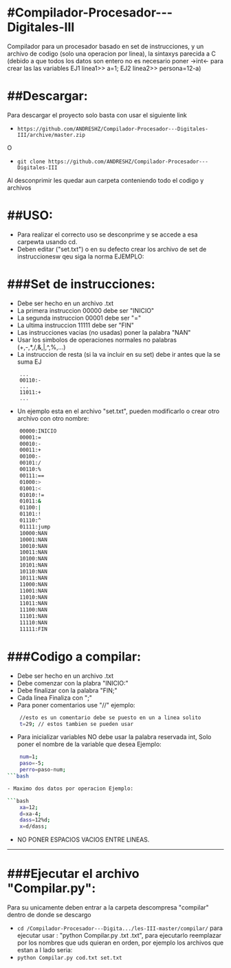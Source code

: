 #Compilador-Procesador---Digitales-III
=============
Compilador para un procesador basado en set de instrucciones, y un archivo de codigo (solo una operacion por linea), la sintaxys parecida a C (debido a que todos los datos son entero no es necesario poner ->int<- para crear las las variables EJ1 linea1>> a=1; EJ2 linea2>> persona=12-a)

##Descargar:
=============

Para descargar el proyecto solo basta con usar el siguiente link
- ```https://github.com/ANDRESHZ/Compilador-Procesador---Digitales-III/archive/master.zip```

O

- ```git clone https://github.com/ANDRESHZ/Compilador-Procesador---Digitales-III```

Al desconprimir les quedar aun carpeta conteniendo todo el codigo y archivos

##USO:
=============

- Para realizar el correcto uso se desconprime y se accede a esa carpewta usando cd.
- Deben editar ("set.txt") o en su defecto crear los archivo de set de instruccionesw qeu siga la norma EJEMPLO:

###Set de instrucciones:
=============

- Debe ser hecho en un archivo .txt
- La primera instruccion 00000 debe ser "INICIO"
- La segunda instruccion 00001 debe ser "="
- La ultima instruccion 11111 debe ser "FIN"
- Las instrucciones vacias (no usadas) poner la palabra "NAN"
- Usar los simbolos de operaciones normales no palabras (+,-,*,/,&,|,^,%,...)
- La instruccion de resta (si la va incluir en su set) debe ir antes que la se suma EJ  
```bahs
    ...
    00110:-
    ...
    11011:+
    ...
```
- Un ejemplo esta en el archivo "set.txt", pueden modificarlo o crear otro archivo con otro nombre:
```bash
    00000:INICIO
    00001:=
    00010:-
    00011:+
    00100:-
    00101:/
    00110:%
    00111:==
    01000:>
    01001:<
    01010:!=
    01011:&
    01100:|
    01101:!
    01110:^
    01111:jump
    10000:NAN
    10001:NAN
    10010:NAN
    10011:NAN
    10100:NAN
    10101:NAN
    10110:NAN
    10111:NAN
    11000:NAN
    11001:NAN
    11010:NAN
    11011:NAN
    11100:NAN
    11101:NAN
    11110:NAN
    11111:FIN
```

###Codigo a compilar:
=============

- Debe ser hecho en un archivo .txt
- Debe comenzar con la plabra "INICIO:"
- Debe finalizar con la palabra "FIN;"
- Cada linea Finaliza con ";"
- Para poner comentarios use "//" ejemplo:
```bash
    //esto es un comentario debe se puesto en un a linea solito
    t=29; // estos tambien se pueden usar
```    
- Para inicializar variables NO debe usar la palabra reservada int, Solo poner el nombre de la variable que desea Ejemplo:

```bash
    num=1;
    paso=-5;
    perro=paso-num;
```bash

- Maximo dos datos por operacion Ejemplo:

```bash
    xa=12;
    d=xa-4;
    dass=12%d;
    x=d/dass;
```

- NO PONER ESPACIOS VACIOS ENTRE LINEAS.
---------------------------------------

###Ejecutar el archivo "Compilar.py":
=============

Para su unicamente deben entrar a la carpeta descompresa "compilar" dentro de donde se descargo
- ```cd /Compilador-Procesador---Digita.../les-III-master/compilar/```
para ejecutar usar : "python Compilar.py <nombre Codigo>.txt <nombre Set Instrucciones>.txt", para ejecutarlo reemplazar por los nombres que uds quieran en orden, por ejemplo los archivos que estan a l lado seria:       
- ```python Compilar.py cod.txt set.txt```


